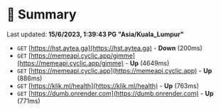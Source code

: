 # 📖 Summary
Last updated: **15/6/2023, 1:39:43 PG "Asia/Kuala_Lumpur"**

- `GET` [https://hst.aytea.ga](https://hst.aytea.ga) - **Down** (200ms)
- `GET` [https://memeapi.cyclic.app/gimme](https://memeapi.cyclic.app/gimme) - **Up** (4649ms)
- `GET` [https://memeapi.cyclic.app](https://memeapi.cyclic.app) - **Up** (886ms)
- `GET` [https://klik.ml/health](https://klik.ml/health) - **Up** (763ms)
- `GET` [https://dumb.onrender.com](https://dumb.onrender.com) - **Up** (771ms)
